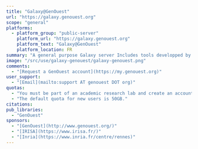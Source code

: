 ```yaml
---
title: "Galaxy@GenOuest"
url: "https://galaxy.genouest.org"
scope: "general"
platforms:
  - platform_group: "public-server"
    platform_url: "https://galaxy.genouest.org"
    platform_text: "Galaxy@GenOuest"
    platform_location: FR
summary: "A general purpose Galaxy server Includes tools developped by [Dyliss](http://www.irisa.fr/dyliss/) and [GenScale](https://team.inria.fr/genscale/) bioinformatics research teams in Rennes, France. "
image: "/src/use/galaxy-genouest/galaxy-genouest.png"
comments:
  - "[Request a GenOuest account](https://my.genouest.org)"
user_support:
  - "[Email](mailto:support AT genouest DOT org)"
quotas:
  - "You must be part of an academic research lab and create an account on [GenOuest](https://my.genouest.org)."
  - "The default quota for new users is 50GB."
citations:
pub_libraries:
  - "GenOuest"
sponsors:
  - "[GenOuest](http://www.genouest.org/)"
  - "[IRISA](https://www.irisa.fr/)"
  - "[Inria](https://www.inria.fr/centre/rennes)"
---
```

